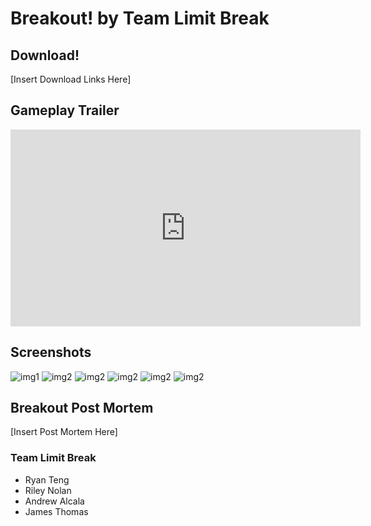 # Breakout! by Team Limit Break



## Download!

[Insert Download Links Here]




## Gameplay Trailer

<iframe width="560" height="315" src="https://www.youtube.com/embed/LsrU3_yjI_I" frameborder="0" allow="accelerometer; autoplay; encrypted-media; gyroscope; picture-in-picture" allowfullscreen></iframe>




## Screenshots
![img1](https://cdn.discordapp.com/attachments/224266739842678785/544321892241113088/unknown.png)
![img2](https://cdn.discordapp.com/attachments/224266739842678785/544322087041499136/unknown.png)
![img2](https://cdn.discordapp.com/attachments/224266739842678785/544322151902085136/unknown.png)
![img2](https://cdn.discordapp.com/attachments/224266739842678785/544322230155214853/unknown.png)
![img2](https://cdn.discordapp.com/attachments/224266739842678785/544322348027740172/unknown.png)
![img2](https://cdn.discordapp.com/attachments/224266739842678785/544322603171577885/unknown.png)





## Breakout Post Mortem

[Insert Post Mortem Here]




### Team Limit Break
- Ryan Teng
- Riley Nolan
- Andrew Alcala
- James Thomas
